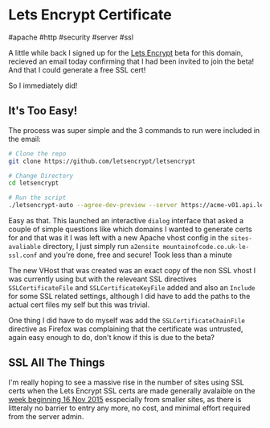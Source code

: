 # Lets Encrypt Certificate

#apache
#http
#security
#server
#ssl

A little while back I signed up for the [Lets Encrypt](https://github.com/letsencrypt) beta for this domain, recieved an email today confirming that I had been invited to join the beta! And that I could generate a free SSL cert!

So I immediately did!

## It's Too Easy!

The process was super simple and the 3 commands to run were included in the email:

```bash
# Clone the repo
git clone https://github.com/letsencrypt/letsencrypt

# Change Directory
cd letsencrypt

# Run the script
./letsencrypt-auto --agree-dev-preview --server https://acme-v01.api.letsencrypt.org/directory certonly
```

Easy as that. This launched an interactive `dialog` interface that asked a couple of simple questions like which domains I wanted to generate certs for and that was it I was left with a new Apache vhost config in the `sites-avaliable` directory, I just simply run `a2ensite mountainofcode.co.uk-le-ssl.conf` and you're done, free and secure! Took less than a minute

The new VHost that was created was an exact copy of the non SSL vhost I was currently using but with the releveant SSL directives `SSLCertificateFile` and `SSLCertificateKeyFile` added and also an `Include` for some SSL related settings, although I did have to add the paths to the actual cert files my self but this was trivial.

One thing I did have to do myself was add the `SSLCertificateChainFile` directive as Firefox was complaining that the certificate was untrusted, again easy enough to do, don't know if this is due to the beta?

## SSL All The Things

I'm really hoping to see a massive rise in the number of sites using SSL certs when the Lets Encrypt SSL certs are made generally avalaible on the [week beginning 16 Nov 2015](https://letsencrypt.org/2015/08/07/updated-lets-encrypt-launch-schedule.html) esspecially from smaller sites, as there is litteraly no barrier to entry any more, no cost, and minimal effort required from the server admin.
